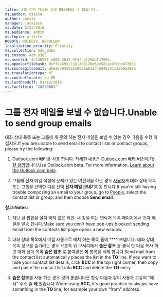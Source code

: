 ```yaml
---
title: 그룹 전자 메일을 보낼 8000053 수 없습니다.
ms.author: daeite
author: daeite
manager: jackiesm
ms.date: 5/23/2018
ms.audience: Admin
ms.topic: article
ROBOTS: NOINDEX, NOFOLLOW
localization_priority: Priority
ms.collection: Adm_O365
ms.custom: Adm_O365
ms.assetid: 4c1d6987-a004-4611-9f4f-b129ab14706b
ms.openlocfilehash: d5ffe2695c7a81380126e6ee58eae8fcbcb72832
ms.sourcegitcommit: d6ea5e9458a2b8ceaab3ac4bd483e1130b9a398a
ms.translationtype: MT
ms.contentlocale: ko-KR
ms.lasthandoff: 01/15/2019
ms.locfileid: "28299003"
---
```

# <a name="unable-to-send-group-emails"></a><span data-ttu-id="3820b-102">그룹 전자 메일을 보낼 수 없습니다.</span><span class="sxs-lookup"><span data-stu-id="3820b-102">Unable to send group emails</span></span>

<span data-ttu-id="3820b-103">대화 상대 목록 또는 그룹에 게 문의 하는 전자 메일을 보낼 수 없는 경우 다음을 수행 하십시오.</span><span class="sxs-lookup"><span data-stu-id="3820b-103">If you are unable to send email to contact lists or contact groups, please try the following:</span></span>
  
1. <span data-ttu-id="3820b-p101">Outlook.com 베타를 사용 합니다. 자세한 내용은 [Outlook.com 베타 버전에 대 한 설명](https://support.office.com/article/e2261c7f-d413-4084-8f22-21282f42d8cf)입니다.</span><span class="sxs-lookup"><span data-stu-id="3820b-p101">Use Outlook.com beta. For more information, [Learn about the Outlook.com beta](https://support.office.com/article/e2261c7f-d413-4084-8f22-21282f42d8cf).</span></span>
    
2. <span data-ttu-id="3820b-106">그룹에 전자 메일 작성에 문제가 있는 여전히을 하는 경우 [사용자](https://outlook.live.com/people/)게 대화 상대 목록 또는 그룹을 선택한 다음 선택 **전자 메일 보내기**이동 합니다.</span><span class="sxs-lookup"><span data-stu-id="3820b-106">If you're still having trouble composing an email to your group, go to [People](https://outlook.live.com/people/), select the contact list or group, and then choose **Send email**.</span></span>
    
 <span data-ttu-id="3820b-107">**참고:**</span><span class="sxs-lookup"><span data-stu-id="3820b-107">**Notes:**</span></span>
  
1. <span data-ttu-id="3820b-108">차단 된 팝업을 설치 하지 않은 확인: 새 창을 여는 연락처 목록 페이지에서 전자 메일을 발송 됩니다.</span><span class="sxs-lookup"><span data-stu-id="3820b-108">Make sure you don't have pop-ups blocked: sending email from the contacts list page opens a new window.</span></span>
    
2. <span data-ttu-id="3820b-p102">대화 상대 목록에서 메일 자동으로 배치 하는 목록 줄에 \*\*\*\* 보냅니다. 대화 상대 목록 정보를 숨기려는 경우 오른쪽 위 모서리에서 **숨은 참조** 를 클릭 한 다음 복사 하 고 대화 상대 목록 **숨은 참조** 로 붙여넣은 **에** 항목을 삭제 합니다.</span><span class="sxs-lookup"><span data-stu-id="3820b-p102">Send mail from the contact list automatically places the list in the **TO** line. If you want to hide your contact list details, click **BCC** in the top right corner, then copy and paste the contact list into **BCC** and delete the **TO** entry.</span></span> 
    
3. <span data-ttu-id="3820b-111">**숨은 참조**를 사용 하는 경우 것이 좋습니다은 항상 다음과 같이 사용자 고유의 "에서" 주소 줄 **에** 있습니다.</span><span class="sxs-lookup"><span data-stu-id="3820b-111">When using **BCC**, it's good practice to always have something in the **TO** line, for example your own "from" address.</span></span> 
    

